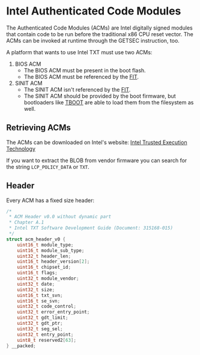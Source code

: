 # Intel Authenticated Code Modules

The Authenticated Code Modules (ACMs) are Intel digitally signed modules
that contain code to be run before the traditional x86 CPU reset vector.
The ACMs can be invoked at runtime through the GETSEC instruction, too.

A platform that wants to use Intel TXT must use two ACMs:
1. BIOS ACM
   * The BIOS ACM must be present in the boot flash.
   * The BIOS ACM must be referenced by the [FIT].
2. SINIT ACM
   * The SINIT ACM isn't referenced by the [FIT].
   * The SINIT ACM should be provided by the boot firmware, but bootloaders
     like [TBOOT] are able to load them from the filesystem as well.

## Retrieving ACMs

The ACMs can be downloaded on Intel's website:
[Intel Trusted Execution Technology](https://software.intel.com/en-us/articles/intel-trusted-execution-technology)

If you want to extract the BLOB from vendor firmware you can search for the
string ``LCP_POLICY_DATA`` or ``TXT``.

## Header

Every ACM has a fixed size header:

```c
/*
 * ACM Header v0.0 without dynamic part
 * Chapter A.1
 * Intel TXT Software Development Guide (Document: 315168-015)
 */
struct acm_header_v0 {
	uint16_t module_type;
	uint16_t module_sub_type;
	uint32_t header_len;
	uint16_t header_version[2];
	uint16_t chipset_id;
	uint16_t flags;
	uint32_t module_vendor;
	uint32_t date;
	uint32_t size;
	uint16_t txt_svn;
	uint16_t se_svn;
	uint32_t code_control;
	uint32_t error_entry_point;
	uint32_t gdt_limit;
	uint32_t gdt_ptr;
	uint32_t seg_sel;
	uint32_t entry_point;
	uint8_t reserved2[63];
} __packed;
```

[FIT]: ../../soc/intel/fit.md
[TBOOT]: https://sourceforge.net/p/tboot/wiki/Home/

